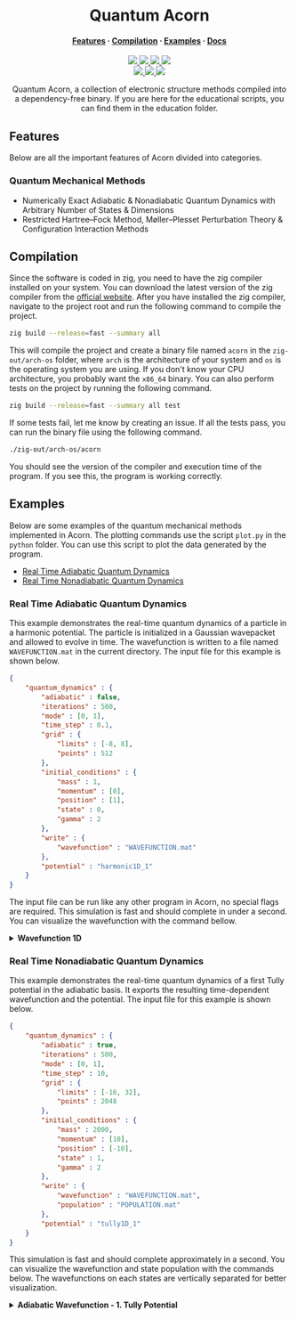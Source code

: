 <h1 align="center">Quantum Acorn</h1>

<h4 align="center">
  <a href="https://github.com/tjira/acorn#features">Features</a>
  ·
  <a href="https://github.com/tjira/acorn#compilation">Compilation</a>
  ·
  <a href="https://github.com/tjira/acorn#examples">Examples</a>
  ·
  <a href="https://tjira.github.io/acorn/">Docs</a>
</h4>

<p align="center">
    <a href="https://github.com/tjira/acorn/pulse">
        <img src="https://img.shields.io/github/last-commit/tjira/acorn?style=for-the-badge"/>
    </a>
    <a href="https://github.com/tjira/acorn/blob/master/LICENSE.md">
        <img src="https://img.shields.io/github/license/tjira/acorn?style=for-the-badge"/>
    </a>
    <a href="https://github.com/tjira/acorn/actions/workflows/test.yml">
        <img src="https://img.shields.io/github/actions/workflow/status/tjira/acorn/test.yml?style=for-the-badge&label=test"/>
    </a>
    <a href="https://github.com/tjira/acorn/stargazers">
        <img src="https://img.shields.io/github/stars/tjira/acorn?style=for-the-badge"/>
    </a>
    <br>
    <a href="https://github.com/tjira/acorn">
        <img src="https://img.shields.io/github/languages/code-size/tjira/acorn?style=for-the-badge"/>
    </a>
    <a href="https://github.com/tjira/acorn/releases/latest">
        <img src="https://img.shields.io/github/v/release/tjira/acorn?display_name=tag&style=for-the-badge"/>
    </a>
    <a href="https://github.com/tjira/acorn/releases/latest">
        <img src="https://img.shields.io/github/downloads/tjira/acorn/total?style=for-the-badge"/>
    </a>
</p>

<p align="center">
Quantum Acorn, a collection of electronic structure methods compiled into a dependency-free binary. If you are here for the educational scripts, you can find them in the education folder.
</p>

## Features

Below are all the important features of Acorn divided into categories.

### Quantum Mechanical Methods

* Numerically Exact Adiabatic & Nonadiabatic Quantum Dynamics with Arbitrary Number of States & Dimensions
* Restricted Hartree–Fock Method, Møller–Plesset Perturbation Theory & Configuration Interaction Methods

## Compilation

Since the software is coded in zig, you need to have the zig compiler installed on your system. You can download the latest version of the zig compiler from the [official website](https://ziglang.org/download). After you have installed the zig compiler, navigate to the project root and run the following command to compile the project.

```bash
zig build --release=fast --summary all
```

This will compile the project and create a binary file named `acorn` in the `zig-out/arch-os` folder, where `arch` is the architecture of your system and `os` is the operating system you are using. If you don't know your CPU architecture, you probably want the `x86_64` binary. You can also perform tests on the project by running the following command.

```bash
zig build --release=fast --summary all test
```

If some tests fail, let me know by creating an issue. If all the tests pass, you can run the binary file using the following command.

```bash
./zig-out/arch-os/acorn
```

You should see the version of the compiler and execution time of the program. If you see this, the program is working correctly.

## Examples

Below are some examples of the quantum mechanical methods implemented in Acorn. The plotting commands use the script `plot.py` in the `python` folder. You can use this script to plot the data generated by the program.

- [Real Time Adiabatic Quantum Dynamics](#real-time-adiabatic-quantum-dynamics)
- [Real Time Nonadiabatic Quantum Dynamics](#real-time-nonadiabatic-quantum-dynamics)

### Real Time Adiabatic Quantum Dynamics

This example demonstrates the real-time quantum dynamics of a particle in a harmonic potential. The particle is initialized in a Gaussian wavepacket and allowed to evolve in time. The wavefunction is written to a file named `WAVEFUNCTION.mat` in the current directory. The input file for this example is shown below.

```json
{
    "quantum_dynamics" : {
        "adiabatic" : false,
        "iterations" : 500,
        "mode" : [0, 1],
        "time_step" : 0.1,
        "grid" : {
            "limits" : [-8, 8],
            "points" : 512
        },
        "initial_conditions" : {
            "mass" : 1,
            "momentum" : [0],
            "position" : [1],
            "state" : 0,
            "gamma" : 2
        },
        "write" : {
            "wavefunction" : "WAVEFUNCTION.mat"
        },
        "potential" : "harmonic1D_1"
    }
}
```

The input file can be run like any other program in Acorn, no special flags are required. This simulation is fast and should complete in under a second. You can visualize the wavefunction with the command bellow.

<details> <summary><b>Wavefunction 1D</b></summary>

```bash
lines.py WAVEFUNCTION.mat:0,1 --legend "Re(\$\Psi_0\$)" "Im(\$\Psi_0\$)" --xlabel "Coordinate (a.u.)" --ylabel "Wavefunction" --animate 2
```

<p align="center"><img src="graphics/rtpa_wavefunction_1D.gif"/></p>

Acorn also supports higher dimensions. As an example you can simulate a 2D wavefunction in a 2D harmonic potential using the following input.

```json
{
    "quantum_dynamics" : {
        "adiabatic" : false,
        "iterations" : 500,
        "mode" : [0, 1],
        "time_step" : 0.1,
        "grid" : {
            "limits" : [-8, 8],
            "points" : 256
        },
        "initial_conditions" : {
            "mass" : 1,
            "momentum" : [0, 0],
            "position" : [1, 1],
            "state" : 0,
            "gamma" : 2
        },
        "write" : {
            "wavefunction" : "WAVEFUNCTION.mat"
        },
        "potential" : "harmonic2D_1"
    }
}
```

This simulation takes a few seconds, since the time complexity increases exponentially.

</details>

### Real Time Nonadiabatic Quantum Dynamics

This example demonstrates the real-time quantum dynamics of a first Tully potential in the adiabatic basis. It exports the resulting time-dependent wavefunction and the potential. The input file for this example is shown below.

```json
{
    "quantum_dynamics" : {
        "adiabatic" : true,
        "iterations" : 500,
        "mode" : [0, 1],
        "time_step" : 10,
        "grid" : {
            "limits" : [-16, 32],
            "points" : 2048
        },
        "initial_conditions" : {
            "mass" : 2000,
            "momentum" : [10],
            "position" : [-10],
            "state" : 1,
            "gamma" : 2
        },
        "write" : {
            "wavefunction" : "WAVEFUNCTION.mat",
            "population" : "POPULATION.mat"
        },
        "potential" : "tully1D_1"
    }
}
```

This simulation is fast and should complete approximately in a second. You can visualize the wavefunction and state population with the commands below. The wavefunctions on each states are vertically separated for better visualization.

<details> <summary><b>Adiabatic Wavefunction - 1. Tully Potential</b></summary>

```bash
lines.py WAVEFUNCTION.mat:0,1,2,3 --legend "Re(\$\Psi_0\$)" "Im(\$\Psi_0\$)" "Re(\$\Psi_1\$)" "Im(\$\Psi_1\$)" --offsets all -1 -1 1 1 --xlabel "Coordinate (a.u.)" --ylabel "Wavefunction" --animate 4
```

<p align="center"><img src="graphics/rtpn_wavefunction_1D.gif"/></p>

<details> <summary><b> Populations - 1. Tully Potential</b></summary>

```bash
lines.py POPULATIONS.mat --legend "S\$_0\$" "S\$_1\$" --xlabel "Time (a.u.)" --ylabel "Population"
```

<p align="center"><img src="graphics/rtpn_population_1D.png"/></p>

</details>
